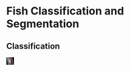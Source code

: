 # Fish Classification and Segmentation

## Classification

<img src="/images/Sample Red Sea Bream.png" alt="Red Sea Bream" style="height: 20px; width:20px;"/>
